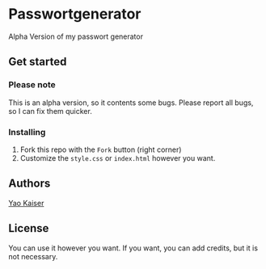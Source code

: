 # Passwortgenerator
Alpha Version of my passwort generator

## Get started
### Please note
This is an alpha version, so it contents some bugs. Please report all bugs, so I can fix them quicker.

### Installing
1. Fork this repo with the `Fork` button (right corner)
2. Customize the `style.css` or `index.html` however you want. 


## Authors
[Yao Kaiser](https://github.com/kaiseryao)


## License 
You can use it however you want. If you want, you can add credits, but it is not necessary. 
